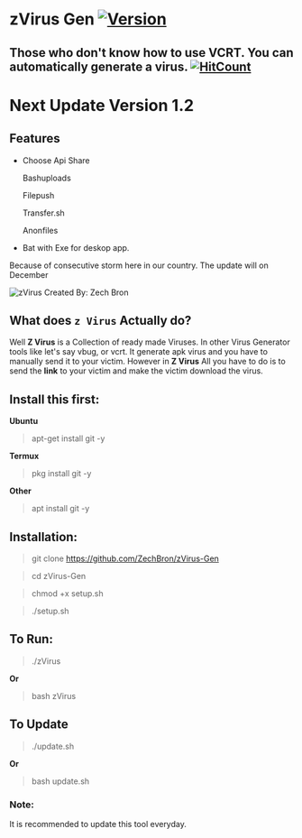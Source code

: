 # zVirus Gen [![Version](https://img.shields.io/badge/Version-1.1-blue?style=flat-square)](https://github.com/ZechBron)
Those who don't know how to use VCRT. You can automatically generate a virus.
[![HitCount](http://hits.dwyl.com/ZechBron/zVirus-Gen.svg)](http://hits.dwyl.com/ZechBron/zVirus-Gen)
---

# Next Update Version 1.2
## Features

+ Choose Api Share

   Bashuploads

   Filepush
   
   Transfer.sh
   
   Anonfiles

+ Bat with Exe for deskop app.

Because of consecutive storm here in our country. The update will on December


![zVirus Created By: Zech Bron](https://raw.githubusercontent.com/ZechBron/zVirus-Gen/zVirus/IMG_20200927_175911.png)

## What does `z Virus` Actually do?
Well __Z Virus__ is a Collection of ready made Viruses.
In other Virus Generator tools like let's say vbug, or vcrt. It generate apk virus and you have to manually send it to your victim.
However in __Z Virus__ All you have to do is to send the __link__ to your victim and make the victim download the virus. 


## Install this first:
__Ubuntu__
> apt-get install git -y

__Termux__
> pkg install git -y

__Other__
> apt install git -y


## Installation:
> git clone https://github.com/ZechBron/zVirus-Gen

> cd zVirus-Gen

> chmod +x setup.sh

> ./setup.sh


## To Run:
> ./zVirus

__Or__

> bash zVirus


## To Update
> ./update.sh

__Or__

> bash update.sh

### Note:
It is recommended to update this tool everyday.

